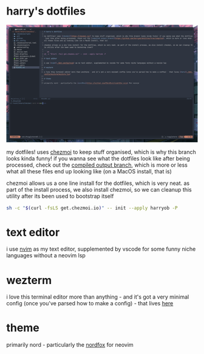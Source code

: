 # harry's dotfiles

![screenshot of neovim](https://github.com/harryob/dotfiles/blob/main/.github/assets/screenshot.png)

my dotfiles! uses [chezmoi](https://chezmoi.io/) to keep stuff organised, which is why this branch looks kinda funny! if you wanna see what the dotfiles look like after being processed, check out the [compiled output branch](https://github.com/harryob/dotfiles/tree/compiled), which is more or less what all these files end up looking like (on a MacOS install, that is)

chezmoi allows us a one line install for the dotfiles, which is very neat. as part of the install process, we also install chezmoi, so we can cleanup this utility after its been used to bootstrap itself

```sh
sh -c "$(curl -fsLS get.chezmoi.io)" -- init --apply harryob -P
```
# text editor 

i use [nvim](./dot_config/nvim) as my text editor, supplemented by vscode for some funny niche languages without a neovim lsp

# wezterm

i love this terminal editor more than anything - and it's got a very minimal config (once you've parsed how to make a config) - that lives [here](./dot_config/wezterm/wezterm.lua)

# theme

primarily nord - particularly the [nordfox](https://github.com/EdenEast/nightfox.nvim) for neovim
